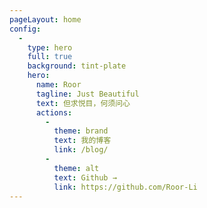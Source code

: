 ```yaml
---
pageLayout: home
config:
  -
    type: hero
    full: true
    background: tint-plate
    hero:
      name: Roor
      tagline: Just Beautiful
      text: 但求悦目，何须问心
      actions:
        -
          theme: brand
          text: 我的博客
          link: /blog/
        -
          theme: alt
          text: Github →
          link: https://github.com/Roor-Li
---
```

